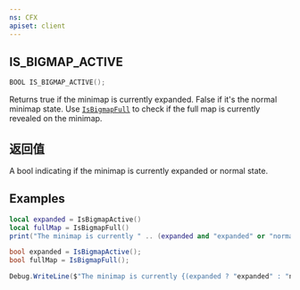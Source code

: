 ```yaml
---
ns: CFX
apiset: client
---
```

## IS_BIGMAP_ACTIVE

```c
BOOL IS_BIGMAP_ACTIVE();
```

<!-- Native implemented by Disquse. 0xFFF65C63 -->

Returns true if the minimap is currently expanded. False if it's the normal minimap state.
Use [`IsBigmapFull`](#_0x66EE14B2) to check if the full map is currently revealed on the minimap.


## 返回值
A bool indicating if the minimap is currently expanded or normal state.

## Examples
```lua
local expanded = IsBigmapActive()
local fullMap = IsBigmapFull()
print("The minimap is currently " .. (expanded and "expanded" or "normal size") .. " and the full map is currently " .. (fullMap and "revealed" or "not revealed") .. ".")
```
```cs
bool expanded = IsBigmapActive();
bool fullMap = IsBigmapFull();

Debug.WriteLine($"The minimap is currently {(expanded ? "expanded" : "normal size")} and the full map is currently {(fullMap ? "revealed" : "not revealed")}.");
```
